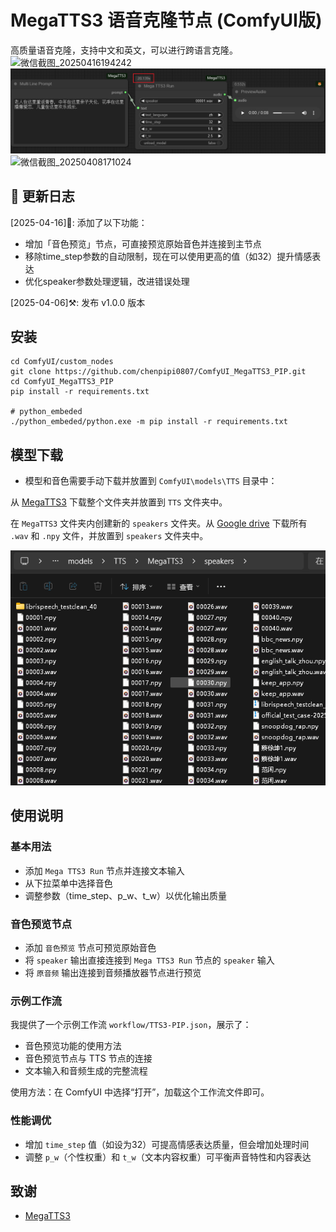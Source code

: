 

# MegaTTS3 语音克隆节点 (ComfyUI版)

高质量语音克隆，支持中文和英文，可以进行跨语言克隆。
![微信截图_20250416194242](https://github.com/user-attachments/assets/25341a4f-a300-4318-953e-f45d8d3fe150)
![image](https://github.com/billwuhao/ComfyUI_MegaTTS3/blob/main/images/2025-04-06_13-52-57.png)
![微信截图_20250408171024](https://github.com/user-attachments/assets/47f01ba1-cd9a-4510-b199-bc75ce2cc4bd)


## 📣 更新日志

[2025-04-16]🔄: 添加了以下功能：
- 增加「音色预览」节点，可直接预览原始音色并连接到主节点
- 移除time_step参数的自动限制，现在可以使用更高的值（如32）提升情感表达
- 优化speaker参数处理逻辑，改进错误处理

[2025-04-06]⚒️: 发布 v1.0.0 版本

## 安装

```
cd ComfyUI/custom_nodes
git clone https://github.com/chenpipi0807/ComfyUI_MegaTTS3_PIP.git
cd ComfyUI_MegaTTS3_PIP
pip install -r requirements.txt

# python_embeded
./python_embeded/python.exe -m pip install -r requirements.txt
```

## 模型下载

- 模型和音色需要手动下载并放置到 `ComfyUI\models\TTS` 目录中：

从 [MegaTTS3](https://huggingface.co/ByteDance/MegaTTS3/tree/main) 下载整个文件夹并放置到 `TTS` 文件夹中。

在 `MegaTTS3` 文件夹内创建新的 `speakers` 文件夹。从 [Google drive](https://drive.google.com/drive/folders/1QhcHWcy20JfqWjgqZX1YM3I6i9u4oNlr) 下载所有 `.wav` 和 `.npy` 文件，并放置到 `speakers` 文件夹中。

![image](https://github.com/billwuhao/ComfyUI_MegaTTS3/blob/main/images/2025-04-06_14-49-12.png)

## 使用说明

### 基本用法
- 添加 `Mega TTS3 Run` 节点并连接文本输入
- 从下拉菜单中选择音色
- 调整参数（time_step、p_w、t_w）以优化输出质量

### 音色预览节点
- 添加 `音色预览` 节点可预览原始音色
- 将 `speaker` 输出直接连接到 `Mega TTS3 Run` 节点的 `speaker` 输入
- 将 `原音频` 输出连接到音频播放器节点进行预览

### 示例工作流
我提供了一个示例工作流 `workflow/TTS3-PIP.json`，展示了：
- 音色预览功能的使用方法
- 音色预览节点与 TTS 节点的连接
- 文本输入和音频生成的完整流程

使用方法：在 ComfyUI 中选择“打开”，加载这个工作流文件即可。

### 性能调优
- 增加 `time_step` 值（如设为32）可提高情感表达质量，但会增加处理时间
- 调整 `p_w`（个性权重）和 `t_w`（文本内容权重）可平衡声音特性和内容表达

## 致谢

- [MegaTTS3](https://github.com/bytedance/MegaTTS3)
